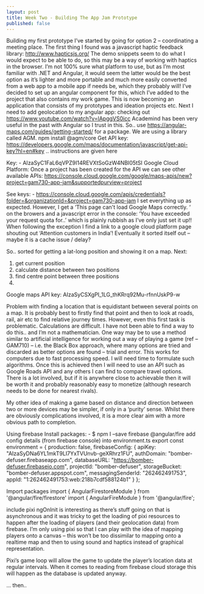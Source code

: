 ```yaml
---
layout: post
title: Week Two - Building The App Jam Prototype
published: false
---
```


Building my first prototype
I’ve started by going for option 2 – coordinating a meeting place.
The first thing I found was a javascript haptic feedback library: http://www.hapticsjs.org/
The demo snippets seem to do what I would expect to be able to do, so this may be a way of working with haptics in the browser.
I’m not 100% sure what platform to use, but as I’m most familiar with .NET and Angular, it would seem the latter would be the best option as it’s lighter and more portable and much more easily converted from a web app to a mobile app if needs be, which they probably will!
I’ve decided to set up an angular component for this, which I’ve added to the project that also contains my work game. This is now becoming an application that consists of my prototypes and ideation projects etc.
Next I need to add geolocation to my angular app: checking out https://www.youtube.com/watch?v=lApggVS0icc
Academind has been very useful in the past with Angular so I trust in this.
So.. use https://angular-maps.com/guides/getting-started/ for a package.
We are using a library called AGM.
npm install @agm/core 
Get API key: https://developers.google.com/maps/documentation/javascript/get-api-key?hl=en#key
.. instructions are given here

Key: -
AIzaSyC1FaL6qVPZ9I14REVXtSoGzW4NBI05tSI
Google Cloud Platform: Once a project has been created for the API we can see other available APIs: https://console.cloud.google.com/google/maps-apis/new?project=gam730-app-jam&supportedpurview=project

See keys: -
https://console.cloud.google.com/apis/credentials?folder=&organizationId=&project=gam730-app-jam
I set everything up as expected. However, I get a ‘This page can't load Google Maps correctly. ‘ on the browers and a javascript error in the console: ‘You have exceeded your request quota for..’ which is plainly rubbish as I’ve only just set it up!! When following the exception I find a link to a google cloud platform page shouting out ‘Attention customers in India’!
Eventually it sorted itself out – maybe it is a cache issue / delay?

So.. sorted for getting a lat-long position and showing it on a map.
Next: 
1.	get current position
2.	calculate distance between two positions
3.	find centre point between three positions
4.	

Google maps API key: AIzaSyCSXgPI_1LG_thKRrq92Mu-rfnnUskP9-w

Problem with finding a location that is equidistant between several points on a map. 
It is probably best to firstly find that point and then to look at roads, rail, air etc to find relative journey times. However, even this first task is problematic. Calculations are difficult. I have not been able to find a way to do this.. and I’m not a mathematician. One way may be to use a method similar to artificial intelligence for working out a way of playing a game (ref – GAM710) – i.e. the Black Box approach, where many options are tried and discarded as better options are found – trial and error. This works for computers due to fast processing speed. 
I will need time to formulate such algorithms.
Once this is achieved then I will need to use an API such as Google Roads API and any others I can find to compare travel options.
There is a lot involved, but if it is anywhere close to achievable then it will be worth it and probably reasonably easy to monetize (although research needs to be done for nearest rivals).

My other idea of making a game based on distance and direction between two or more devices may be simpler, if only in a ‘purity’ sense. Whilst there are obviously complications involved, it is a more clear aim with a more obvious path to completion.


Using firebase
Install packages: -
$ npm I –save firebase @angular/fire
add config details (from firebase console) into environment.ts
export const environment = {
  production: false,
  firebaseConfig: {
    apiKey: "AIzaSyDNa6YL1mkT9LI7YxTVUnvb-geXRhrz1FU",
    authDomain: "bomber-defuser.firebaseapp.com",
    databaseURL: "https://bomber-defuser.firebaseio.com",
    projectId: "bomber-defuser",
    storageBucket: "bomber-defuser.appspot.com",
    messagingSenderId: "262462491753",
    appId: "1:262462491753:web:218b7cdf588124b1"
  }
};

Import packages
import { AngularFirestoreModule } from '@angular/fire/firestore'
import { AngularFireModule } from '@angular/fire';



include pixi
ngOnInit is interesting as there’s stuff going on that is asynchronous and it was tricky to get the loading of pixi resources to happen after the loading of players (and their geolocation data) from firebase. 
I’m only using pixi so that I can play with the idea of mapping players onto a canvas – this won’t be too dissimilar to mapping onto a realtime map and then to using sound and haptics instead of graphical representation.

Pixi’s game loop will allow the game to update the player’s location data at regular intervals. When it comes to reading from firebase cloud storage this will happen as the database is updated anyway.


...
then.. 
